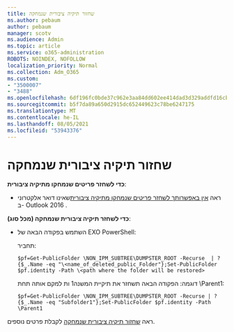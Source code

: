 ```yaml
---
title: שחזור תיקיה ציבורית שנמחקה
ms.author: pebaum
author: pebaum
manager: scotv
ms.audience: Admin
ms.topic: article
ms.service: o365-administration
ROBOTS: NOINDEX, NOFOLLOW
localization_priority: Normal
ms.collection: Adm_O365
ms.custom:
- "3500007"
- "3488"
ms.openlocfilehash: 6df196fc0bde37c962e3aa84dd602ee414dad3d329addfd16cb6e3dcc40fc2ae
ms.sourcegitcommit: b5f7da89a650d2915dc652449623c78be6247175
ms.translationtype: MT
ms.contentlocale: he-IL
ms.lasthandoff: 08/05/2021
ms.locfileid: "53943376"
---
```

# <a name="restore-a-deleted-public-folder"></a>שחזור תיקיה ציבורית שנמחקה

**כדי לשחזר פריטים שנמחקו מתיקיה ציבורית**:

- ראה [אין באפשרותך לשחזר פריטים שנמחקו מתיקיה ציבורית](https://aka.ms/pfrec)שאינו דואר אלקטרוני ב- Outlook 2016 .
 
**כדי לשחזר תיקיה ציבורית שנמחקה (מכל סוג)**: 

- השתמש בפקודה הבאה של EXO PowerShell:

    תחביר:

     `$pf=Get-PublicFolder \NON_IPM_SUBTREE\DUMPSTER_ROOT -Recurse  | ?{$_.Name -eq "\<name_of_deleted_public_Folder"};Set-PublicFolder $pf.identity -Path \<path where the folder will be restored>`

    דוגמה: הפקודה הבאה תשחזר את תיקיית המשנה1 ות למקם אותה תחת \Parent1:

    `$pf=Get-PublicFolder \NON_IPM_SUBTREE\DUMPSTER_ROOT -Recurse | ?{$_.Name -eq "Subfolder1"};Set-PublicFolder $pf.identity -Path \Parent1`

ראה [שחזור תיקיה ציבורית שנמחקה](https://docs.microsoft.com/exchange/collaboration-exo/public-folders/restore-deleted-public-folder) לקבלת פרטים נוספים.
